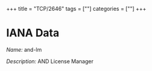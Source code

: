 +++
title = "TCP/2646"
tags = [""]
categories = [""]
+++

# IANA Data

_Name:_ and-lm

_Description:_ AND License Manager

